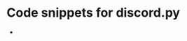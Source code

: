 # Code snippets for discord.py
- 

<!---
thepotatolover/thepotatolover is a ✨ special ✨ repository because its `README.md` (this file) appears on your GitHub profile.
You can click the Preview link to take a look at your changes.
--->
